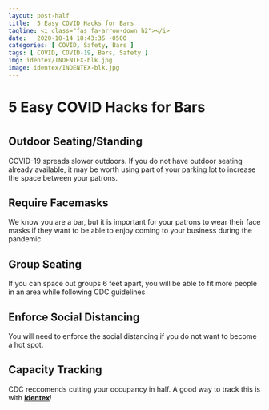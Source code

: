```yaml
---
layout: post-half
title:  5 Easy COVID Hacks for Bars
tagline: <i class="fas fa-arrow-down h2"></i>
date:   2020-10-14 18:43:35 -0500
categories: [ COVID, Safety, Bars ]
tags: [ COVID, COVID-19, Bars, Safety ]
img: identex/INDENTEX-blk.jpg
image: identex/INDENTEX-blk.jpg
---
```

<!--more-->

# 5 Easy COVID Hacks for Bars

#

## Outdoor Seating/Standing

COVID-19 spreads slower outdoors. If you do not have outdoor seating already available, it may be worth using part of your parking lot to increase the space between your patrons.


## Require Facemasks

We know you are a bar, but it is important for your patrons to wear their face masks if they want to be able to enjoy coming to your business during the pandemic.


## Group Seating

If you can space out groups 6 feet apart, you will be able to fit more people in an area while following CDC guidelines


## Enforce Social Distancing

You will need to enforce the social distancing if you do not want to become a hot spot.


## Capacity Tracking

CDC reccomends cutting your occupancy in half. A good way to track this is with [**identex**](https://identex.co)!
